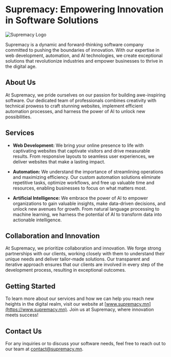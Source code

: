 # Supremacy: Empowering Innovation in Software Solutions

![Supremacy Logo](logo.png)

Supremacy is a dynamic and forward-thinking software company committed to pushing the boundaries of innovation. With our expertise in web development, automation, and AI technologies, we create exceptional solutions that revolutionize industries and empower businesses to thrive in the digital age.

## About Us

At Supremacy, we pride ourselves on our passion for building awe-inspiring software. Our dedicated team of professionals combines creativity with technical prowess to craft stunning websites, implement efficient automation processes, and harness the power of AI to unlock new possibilities.

## Services

- **Web Development:** We bring your online presence to life with captivating websites that captivate visitors and drive measurable results. From responsive layouts to seamless user experiences, we deliver websites that make a lasting impact.

- **Automation:** We understand the importance of streamlining operations and maximizing efficiency. Our custom automation solutions eliminate repetitive tasks, optimize workflows, and free up valuable time and resources, enabling businesses to focus on what matters most.

- **Artificial Intelligence:** We embrace the power of AI to empower organizations to gain valuable insights, make data-driven decisions, and unlock new avenues for growth. From natural language processing to machine learning, we harness the potential of AI to transform data into actionable intelligence.

## Collaboration and Innovation

At Supremacy, we prioritize collaboration and innovation. We forge strong partnerships with our clients, working closely with them to understand their unique needs and deliver tailor-made solutions. Our transparent and iterative approach ensures that our clients are involved in every step of the development process, resulting in exceptional outcomes.

## Getting Started

To learn more about our services and how we can help you reach new heights in the digital realm, visit our website at [www.supremacy.mn](https://www.supremacy.mn). Join us at Supremacy, where innovation meets success!

## Contact Us

For any inquiries or to discuss your software needs, feel free to reach out to our team at [contact@supremacy.mn](mailto:contact@supremacy.mn).
